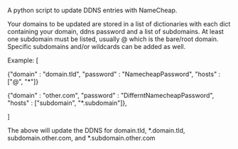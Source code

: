 A python script to update DDNS entries with NameCheap.

Your domains to be updated are stored in a list of dictionaries with each dict containing your domain, ddns password and a list of subdomains.
At least one subdomain must be listed, usually @ which is the bare/root domain. Specific subdomains and/or wildcards can be added as well.

Example:
[

{"domain" : "domain.tld", "password" : "NamecheapPassword", "hosts" : ["@", "*"]}

{"domain" : "other.com", "password" : "DifferntNamecheapPassword", "hosts" : ["subdomain", "*.subdomain"]},

]

The above will update the DDNS for domain.tld, *.domain.tld, subdomain.other.com, and *.subdomain.other.com
